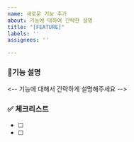 ```yaml
---
name: 새로운 기능 추가
about: 기능에 대하여 간략한 설명
title: "[FEATURE]"
labels: ''
assignees: ''

---
```


### 📍기능 설명
<-- 기능에 대해서 간략하게 설명해주세요 -->


### ✅ 체크리스트
-[ ]
-[ ]
